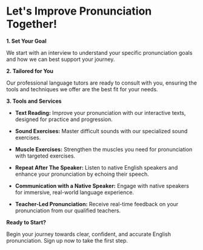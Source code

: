 # Let's Improve Pronunciation Together!

**1. Set Your Goal** 

We start with an interview to understand your specific pronunciation goals and how we can best support your journey.

**2. Tailored for You**

Our professional language tutors are ready to consult with you, ensuring the tools and techniques we offer are the best fit for your needs.

**3. Tools and Services**

- **Text Reading:** Improve your pronunciation with our interactive texts, designed for practice and progression.
  
- **Sound Exercises:** Master difficult sounds with our specialized sound exercises.
  
- **Muscle Exercises:** Strengthen the muscles you need for pronunciation with targeted exercises.
  
- **Repeat After The Speaker:** Listen to native English speakers and enhance your pronunciation by echoing their speech.
  
- **Communication with a Native Speaker:** Engage with native speakers for immersive, real-world language experience.
  
- **Teacher-Led Pronunciation:** Receive real-time feedback on your pronunciation from our qualified teachers.

**Ready to Start?**

Begin your journey towards clear, confident, and accurate English pronunciation. Sign up now to take the first step.
